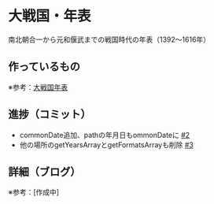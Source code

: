 # 大戦国・年表

南北朝合一から元和偃武までの戦国時代の年表（1392〜1616年）

## 作っているもの

※参考：[大戦国年表](https://dai-sengoku-nenpyo.vercel.app/)

## 進捗（コミット）

- commonDate追加、pathの年月日もommonDateに [#2](https://github.com/ryo-i/dai-sengoku-nenpyo/issues/2)
- 他の場所のgetYearsArrayとgetFormatsArrayも削除 [#3](https://github.com/ryo-i/dai-sengoku-nenpyo/issues/3)

## 詳細（ブログ）

※参考：[作成中]